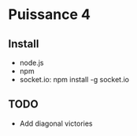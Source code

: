 # Puissance 4

## Install

- node.js
- npm
- socket.io: npm install -g socket.io

## TODO

- Add diagonal victories
